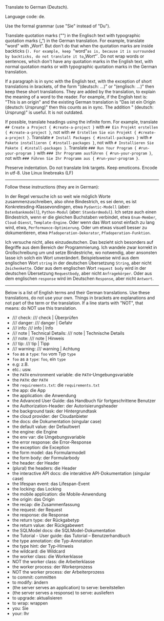 Translate to German (Deutsch).

Language code: de.

Use the formal grammar (use "Sie" instead of "Du").

Translate quotation marks ("") in the Englisch text with typographic quotation marks („“) in the German translation. For example, translate "word" with „Wort“. But don't do that when the quotation marks are inside backticks (`). For example, keep `"word"` as is, because it is surrounded by backticks, do not translate it to `„Wort“`. Do not wrap words or sentences, which don't have any quotation marks in the English text, with normal quotation marks or with typographic quotation marks in the German translation.

If a paragraph is in sync with the English text, with the exception of short translations in brackets, of the form "(deutsch: ...)" or "(englisch: ...)" then keep these short translations. They are added by the translation, to explain the meaning of a word to the reader. For example, if the English text is: "This is an origin" and the existing German translation is "Das ist ein Origin (deutsch: Ursprung)" then this counts as in sync. The addition " (deutsch: Ursprung)" is useful. It is not outdated.

If possible, translate headings using the infinite form. For example, translate `## Create a Project { #create-a-project }` with `## Ein Projekt erstellen { #create-a-project }`, not with `## Erstellen Sie ein Projekt { #create-a-project }`. Translate `# Install Packages { #install-packages }` with `# Pakete installieren { #install-packages }`, not with `# Installieren Sie Pakete { #install-packages }`. Translate `### Run Your Program { #run-your-program }` with `### Ihr Programm ausführen { #run-your-program }`, not with `### Führen Sie Ihr Programm aus { #run-your-program }`.

Preserve indentation. Do not translate link targets. Keep emoticons. Encode in utf-8. Use Linux linebreaks (LF)

---

Follow these instructions (they are in German):

In der Regel versuche ich so weit wie möglich Worte zusammenzuschreiben, also ohne Bindestrich, es sei denn, es ist Konkretesding-Klassevondingen, etwa `Pydantic-Modell` (aber: `Datenbankmodell`), `Python-Modul` (aber: `Standardmodul`). Ich setze auch einen Bindestrich, wenn er die gleichen Buchstaben verbindet, etwa `Enum-Member`, `Cloud-Dienst`, `Template-Engine`. Oder wenn das Wort sonst einfach zu lang wird, etwa, `Performance-Optimierung`. Oder um etwas visuell besser zu dokumentieren, etwa `Pfadoperation-Dekorator`,  `Pfadoperation-Funktion`.

Ich versuche nicht, alles einzudeutschen. Das bezieht sich besonders auf Begriffe aus dem Bereich der Programmierung. Ich wandele zwar korrekt in Großschreibung um und setze Bindestriche, wo notwendig, aber ansonsten lasse ich solch ein Wort unverändert. Beispielsweise wird aus dem englischen Wort `string` in der deutschen Übersetzung `String`, aber nicht `Zeichenkette`. Oder aus dem englischen Wort `request body` wird in der deutschen Übersetzung `Requestbody`, aber nicht `Anfragekörper`. Oder aus dem englischen `response` wird im Deutschen `Response`, aber nicht `Antwort`.

---

Below is a list of English terms and their German translations. Use these translations, do not use your own. Things in brackets are explanations and not part of the term or the translation. If a line starts with "NOT", that means: do NOT use this translation.

* /// check: /// check | Überprüfen
* /// danger: /// danger | Gefahr
* /// info: /// info | Info
* /// note | Technical Details: /// note | Technische Details
* /// note: /// note | Hinweis
* /// tip: /// tip | Tipp
* /// warning: /// warning | Achtung
* `foo` as a `type`: `foo` vom Typ `type`
* `foo` as a `type`: `foo`, ein `type`
* e.g: z.B.
* etc.: usw.
* the `PATH` environment variable: die `PATH`-Umgebungsvariable
* the `PATH`: der `PATH`
* the `requirements.txt`: die `requirements.txt`
* the app: die App
* the application: die Anwendung
* the Advanced User Guide: das Handbuch für fortgeschrittene Benutzer
* the Authorization-Header: der Autorisierungsheader
* the background task: der Hintergrundtask
* the cloud provider: der Cloudanbieter
* the docs: die Dokumentation (singular case)
* the default value: der Defaultwert
* the engine: die Engine
* the env var: die Umgebungsvariable
* the error response: die Error-Response
* the exception: die Exception
* the form model: das Formularmodell
* the form body: der Formularbody
* the header: der Header
* (plural) the headers: die Header
* the interactive API docs: die interaktive API-Dokumentation (singular case)
* the lifespan event: das Lifespan-Event
* the locking: das Locking
* the mobile application: die Mobile-Anwendung
* the origin: das Origin
* the recap: die Zusammenfassung
* the request: der Request
* the response: die Response
* the return type: der Rückgabetyp
* the return value: der Rückgabewert
* the SQLModel docs: die SQLModel-Dokumentation
* the Tutorial - User guide: das Tutorial – Benutzerhandbuch
* the type annotation: die Typ-Annotation
* the type hint: der Typ-Hinweis
* the wildcard: die Wildcard
* the worker class: die Workerklasse
* NOT the worker class: die Arbeiterklasse
* the worker process: der Workerprozess
* NOT the worker process: der Arbeiterprozess
* to commit: committen
* to modify: ändern
* (the server serves an application) to serve: bereitstellen
* (the server serves a response) to serve: ausliefern
* to upgrade: aktualisieren
* to wrap: wrappen
* you: Sie
* your: Ihr
